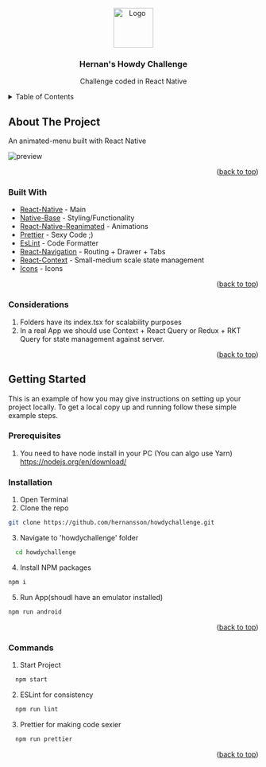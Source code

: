 <div id="top"></div>
<br />
<div align="center" >
  <a href="https://github.com/hernansson/howdychallenge">
    <img src="https://media.licdn.com/dms/image/C4D0BAQHWcXoYkdFuJQ/company-logo_200_200/0/1668431136235?e=1681948800&v=beta&t=GwfPLzUauA5sJKWkLCYSSaIa6EEB7RAJI2HDpcQta8Q" alt="Logo" width="80" height="80">
  </a>

<h3 align="center">Hernan's Howdy Challenge</h3>

  <p align="center">
    Challenge coded in React Native

</div>

<!-- TABLE OF CONTENTS -->
<details>
  <summary>Table of Contents</summary>
    <ul>
      <li><a href="#about-the-project">About The Project</a></li>
        <li><a href="#built-with">Built With</a></li>
        <li><a href="#considerations">Considerations</a></li>
    </ul>
      <a href="#getting-started">Getting Started</a>
      <ul>
        <li><a href="#prerequisites">Prerequisites</a></li>
        <li><a href="#installation">Installation</a></li>
        <li><a href="#commands">Commands</a></li>
      </ul>

</details>

<!-- ABOUT THE PROJECT -->

## About The Project

An animated-menu built with React Native

<img src='https://im5.ezgif.com/tmp/ezgif-5-31b0529886.gif' alt='preview'>

<p align="right">(<a href="#top">back to top</a>)</p>

### Built With

- [React-Native](https://reactnative.dev/) - Main
- [Native-Base](https://mui.com/) - Styling/Functionality
- [React-Native-Reanimated](https://www.npmjs.com/package/react-native-reanimated) - Animations
- [Prettier](https://prettier.io/) - Sexy Code ;)
- [EsLint](https://eslint.org/) - Code Formatter
- [React-Navigation](https://reactnavigation.org/) - Routing + Drawer + Tabs
- [React-Context](https://reactjs.org) - Small-medium scale state management
- [Icons](https://www.npmjs.com/package/react-native-vector-icons) - Icons

<p align="right">(<a href="#top">back to top</a>)</p>

### Considerations

1. Folders have its index.tsx for scalability purposes
2. In a real App we should use Context + React Query or Redux + RKT Query for state management against server.

<p align="right">(<a href="#top">back to top</a>)</p>
<!-- GETTING STARTED -->

## Getting Started

This is an example of how you may give instructions on setting up your project locally.
To get a local copy up and running follow these simple example steps.

### Prerequisites

1. You need to have node install in your PC (You can algo use Yarn)
   https://nodejs.org/en/download/

### Installation

1. Open Terminal
2. Clone the repo

```sh
git clone https://github.com/hernansson/howdychallenge.git
```

3. Navigate to 'howdychallenge' folder

```sh
  cd howdychallenge
```

4. Install NPM packages

```sh
npm i
```

5. Run App(shoudl have an emulator installed)

```sh
npm run android
```

<p align="right">(<a href="#top">back to top</a>)</p>

### Commands

1. Start Project

```sh
  npm start
```

2. ESLint for consistency

```sh
  npm run lint
```

3. Prettier for making code sexier

```sh
  npm run prettier
```

<p align="right">(<a href="#top">back to top</a>)</p>
